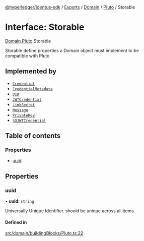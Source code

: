 [@hyperledger/identus-sdk](../README.md) / [Exports](../modules.md) / [Domain](../modules/Domain.md) / [Pluto](../modules/Domain.Pluto.md) / Storable

# Interface: Storable

[Domain](../modules/Domain.md).[Pluto](../modules/Domain.Pluto.md).Storable

Storable
define properties a Domain object must implement to be compatible with Pluto

## Implemented by

- [`Credential`](../classes/Domain.Credential.md)
- [`CredentialMetadata`](../classes/Domain.CredentialMetadata.md)
- [`DID`](../classes/Domain.DID.md)
- [`JWTCredential`](../classes/JWTCredential.md)
- [`LinkSecret`](../classes/Domain.LinkSecret.md)
- [`Message`](../classes/Domain.Message-1.md)
- [`PrivateKey`](../classes/Domain.PrivateKey.md)
- [`SDJWTCredential`](../classes/SDJWTCredential.md)

## Table of contents

### Properties

- [uuid](Domain.Pluto.Storable.md#uuid)

## Properties

### uuid

• **uuid**: `string`

Universally Unique Identifier.
should be unique across all items.

#### Defined in

[src/domain/buildingBlocks/Pluto.ts:22](https://github.com/hyperledger-identus/sdk-ts/blob/966e04ee4b9d4ba9d1e404c4d3d062abcf854530/src/domain/buildingBlocks/Pluto.ts#L22)
